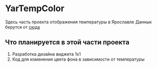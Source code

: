 # YarTempColor
Здесь часть проекта отображения температуры в Ярославле
Даннык берутся от [сюда](http://yartemp.com)

## Что планируется в этой части проекта
1. Разработка дизайна виджета 1х1
2. Код для изменения цвета фона в зависимости от температуры
